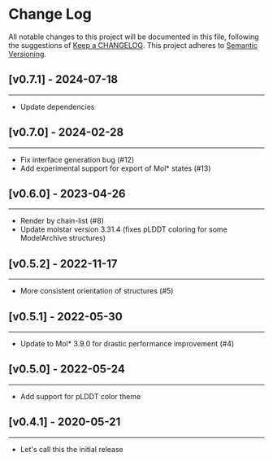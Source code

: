 # Change Log
All notable changes to this project will be documented in this file, following the suggestions of [Keep a CHANGELOG](http://keepachangelog.com/). This project adheres to [Semantic Versioning](http://semver.org/).

## [v0.7.1] - 2024-07-18
-------------
* Update dependencies

## [v0.7.0] - 2024-02-28
-------------
* Fix interface generation bug (#12)
* Add experimental support for export of Mol* states (#13)

## [v0.6.0] - 2023-04-26
-------------
* Render by chain-list (#8)
* Update molstar version 3.31.4 (fixes pLDDT coloring for some ModelArchive structures)

## [v0.5.2] - 2022-11-17
-------------
* More consistent orientation of structures (#5)

## [v0.5.1] - 2022-05-30
-------------
* Update to Mol* 3.9.0 for drastic performance improvement (#4)

## [v0.5.0] - 2022-05-24
-------------
* Add support for pLDDT color theme

## [v0.4.1] - 2020-05-21
-------------
* Let's call this the initial release